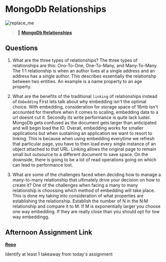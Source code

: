 # MongoDb Relationships

![replace_me](https://codeworks.blob.core.windows.net/public/assets/img/illustrations/placeholder.svg)

> **📖 [MongoDb Relationships](https://codeworksacademy.com/fs-student-guide/resources/wk5/02-Relationships)**

## Questions

1. What are the three types of relationships?
The three types of relationships are this: Ono-To-One, One-To-Many, and Many-To-Many. The 1:1 relationship is when an author lives at a single address and an address has a single author. This describes essentially the relationshp between two entities. An example is a name property to an age property.

2. What are the benefits of the traditional `linking` of relationships instead of `Embedding`
  First lets talk about why embedding isn't the optimal choice. With embedding, consideration for storage space of 16mb isn't accounted for therefore when it comes to scaling, embedding data to a url doesnt cut it. Secondly its write performance is quite lack luster. MongoDb gets confused as the document gets larger than anticipated and will begin load the IO. Overall, embedding works for smaller applications but when sustaining an application we want to resort to linking. This is because when using embedding everytime we refresh that particular page, you have to then load every single instance of an object attached to that URL. Linking allows the original page to remain small but outsource to a different document to save space. On the downside, there is going to be a lot of read operations going on which can lead to performance lost.


3. What are some of the challenges faced when deciding how to manage a many-to-many relationship that ultimately drive your decision on how to create it?
  One of the challenges when facing a many to many relationship is choossing which method of embedding will take place. This is done my taking into consideration of what properties are establishing the relationship. Establish the number of N in the N:M relationship and compare it to M. If M is exponentially larger you choose one way embedding. If they are really close than you should opt for tow way embeddingg.



## Afternoon Assignment Link

**[Repo](https://github.com/Omanmano2/<ASSIGNMENT_REPO>)**

Identify at least 1 takeaway from today's assignment
